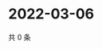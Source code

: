 # 2022-03-06

共 0 条

<!-- BEGIN WEIBO -->
<!-- 最后更新时间 Sun Mar 06 2022 02:16:25 GMT+0800 (China Standard Time) -->

<!-- END WEIBO -->
